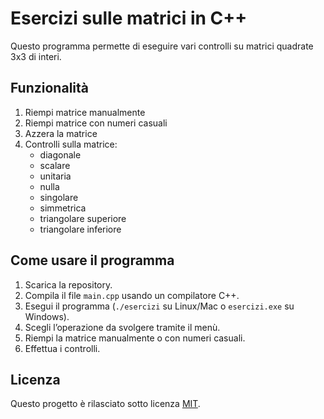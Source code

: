 # Esercizi sulle matrici in C++

Questo programma permette di eseguire vari controlli su matrici quadrate 3x3 di interi.

## Funzionalità

1. Riempi matrice manualmente
2. Riempi matrice con numeri casuali
3. Azzera la matrice
4. Controlli sulla matrice:
   - diagonale
   - scalare
   - unitaria
   - nulla
   - singolare
   - simmetrica
   - triangolare superiore
   - triangolare inferiore

## Come usare il programma

1. Scarica la repository.
2. Compila il file `main.cpp` usando un compilatore C++.
3. Esegui il programma (`./esercizi` su Linux/Mac o `esercizi.exe` su Windows).
4. Scegli l’operazione da svolgere tramite il menù.
5. Riempi la matrice manualmente o con numeri casuali.
6. Effettua i controlli. 

## Licenza

Questo progetto è rilasciato sotto licenza [MIT](https://opensource.org/licenses/MIT).
